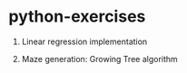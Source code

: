 # python-exercises

1) Linear regression implementation

2) Maze generation: Growing Tree algorithm
